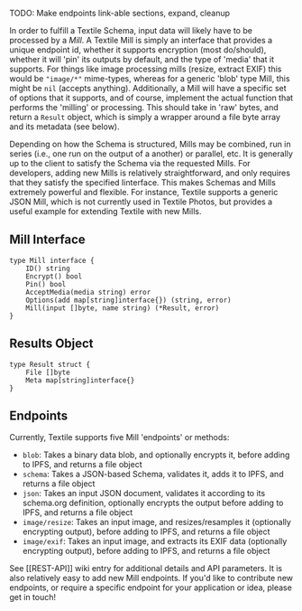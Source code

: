 TODO: Make endpoints link-able sections, expand, cleanup

In order to fulfill a Textile Schema, input data will likely have to be processed by a _Mill_. A Textile Mill is simply an interface that provides a unique endpoint id, whether it supports encryption (most do/should), whether it will 'pin' its outputs by default, and the type of 'media' that it supports. For things like image processing mills (resize, extract EXIF) this would be `"image/*"` mime-types, whereas for a generic 'blob' type Mill, this might be `nil` (accepts anything). Additionally, a Mill will have a specific set of options that it supports, and of course, implement the actual function that performs the 'milling' or processing. This should take in 'raw' bytes, and return a `Result` object, which is simply a wrapper around a file byte array and its metadata (see below).

Depending on how the Schema is structured, Mills may be combined, run in series (i.e., one run on the output of a another) or parallel, etc. It is generally up to the client to satisfy the Schema via the requested Mills. For developers, adding new Mills is relatively straightforward, and only requires that they satisfy the specified Iinterface. This makes Schemas and Mills extremely powerful and flexible. For instance, Textile supports a generic JSON Mill, which is not currently used in Textile Photos, but provides a useful example for extending Textile with new Mills.

## Mill Interface

```
type Mill interface {
    ID() string
    Encrypt() bool
    Pin() bool
    AcceptMedia(media string) error
    Options(add map[string]interface{}) (string, error)
    Mill(input []byte, name string) (*Result, error)
}
```

## Results Object

```
type Result struct {
    File []byte
    Meta map[string]interface{}
}
```

## Endpoints

Currently, Textile supports five Mill 'endpoints' or methods:

* `blob`: Takes a binary data blob, and optionally encrypts it, before adding to IPFS,
and returns a file object
* `schema`: Takes a JSON-based Schema, validates it, adds it to IPFS, and returns a file object
* `json`: Takes an input JSON document, validates it according to its schema.org definition,
optionally encrypts the output before adding to IPFS, and returns a file object
* `image/resize`: Takes an input image, and resizes/resamples it (optionally encrypting output),
before adding to IPFS, and returns a file object
* `image/exif`: Takes an input image, and extracts its EXIF data (optionally encrypting output),
before adding to IPFS, and returns a file object

See [[REST-API]] wiki entry for additional details and API parameters. It is also relatively easy to add new Mill endpoints. If you'd like to contribute new endpoints, or require a specific endpoint for your application or idea, please get in touch!
